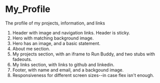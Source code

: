 # My_Profile
The profile of my projects, information, and links

1. Header with image and navigation links. Header is sticky.
2. Hero with matching background image.
3. Hero has an image, and a basic statement.
4. About me section.
5. My projects section, with an iframe to Run Buddy, and two stubs with fadeouts.
6. My links section, with links to github and linkedin.
7. Footer, with name and email, and a backgound image.
8. Responsiveness for different screen sizes--in case flex isn't enough.
